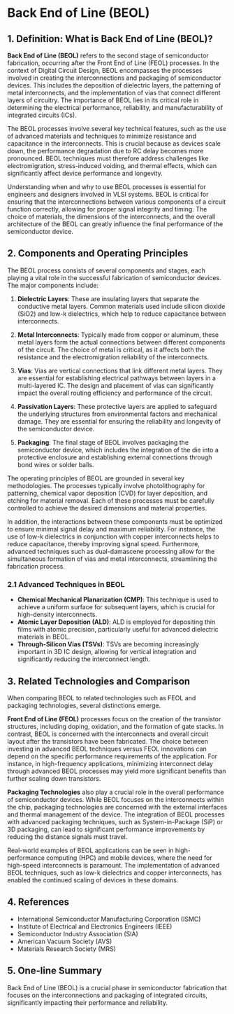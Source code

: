 # Back End of Line (BEOL)

## 1. Definition: What is **Back End of Line (BEOL)**?
**Back End of Line (BEOL)** refers to the second stage of semiconductor fabrication, occurring after the Front End of Line (FEOL) processes. In the context of Digital Circuit Design, BEOL encompasses the processes involved in creating the interconnections and packaging of semiconductor devices. This includes the deposition of dielectric layers, the patterning of metal interconnects, and the implementation of vias that connect different layers of circuitry. The importance of BEOL lies in its critical role in determining the electrical performance, reliability, and manufacturability of integrated circuits (ICs). 

The BEOL processes involve several key technical features, such as the use of advanced materials and techniques to minimize resistance and capacitance in the interconnects. This is crucial because as devices scale down, the performance degradation due to RC delay becomes more pronounced. BEOL techniques must therefore address challenges like electromigration, stress-induced voiding, and thermal effects, which can significantly affect device performance and longevity. 

Understanding when and why to use BEOL processes is essential for engineers and designers involved in VLSI systems. BEOL is critical for ensuring that the interconnections between various components of a circuit function correctly, allowing for proper signal integrity and timing. The choice of materials, the dimensions of the interconnects, and the overall architecture of the BEOL can greatly influence the final performance of the semiconductor device.

## 2. Components and Operating Principles
The BEOL process consists of several components and stages, each playing a vital role in the successful fabrication of semiconductor devices. The major components include:

1. **Dielectric Layers**: These are insulating layers that separate the conductive metal layers. Common materials used include silicon dioxide (SiO2) and low-k dielectrics, which help to reduce capacitance between interconnects.

2. **Metal Interconnects**: Typically made from copper or aluminum, these metal layers form the actual connections between different components of the circuit. The choice of metal is critical, as it affects both the resistance and the electromigration reliability of the interconnects.

3. **Vias**: Vias are vertical connections that link different metal layers. They are essential for establishing electrical pathways between layers in a multi-layered IC. The design and placement of vias can significantly impact the overall routing efficiency and performance of the circuit.

4. **Passivation Layers**: These protective layers are applied to safeguard the underlying structures from environmental factors and mechanical damage. They are essential for ensuring the reliability and longevity of the semiconductor device.

5. **Packaging**: The final stage of BEOL involves packaging the semiconductor device, which includes the integration of the die into a protective enclosure and establishing external connections through bond wires or solder balls.

The operating principles of BEOL are grounded in several key methodologies. The processes typically involve photolithography for patterning, chemical vapor deposition (CVD) for layer deposition, and etching for material removal. Each of these processes must be carefully controlled to achieve the desired dimensions and material properties. 

In addition, the interactions between these components must be optimized to ensure minimal signal delay and maximum reliability. For instance, the use of low-k dielectrics in conjunction with copper interconnects helps to reduce capacitance, thereby improving signal speed. Furthermore, advanced techniques such as dual-damascene processing allow for the simultaneous formation of vias and metal interconnects, streamlining the fabrication process.

### 2.1 Advanced Techniques in BEOL
- **Chemical Mechanical Planarization (CMP)**: This technique is used to achieve a uniform surface for subsequent layers, which is crucial for high-density interconnects.
- **Atomic Layer Deposition (ALD)**: ALD is employed for depositing thin films with atomic precision, particularly useful for advanced dielectric materials in BEOL.
- **Through-Silicon Vias (TSVs)**: TSVs are becoming increasingly important in 3D IC design, allowing for vertical integration and significantly reducing the interconnect length.

## 3. Related Technologies and Comparison
When comparing BEOL to related technologies such as FEOL and packaging technologies, several distinctions emerge. 

**Front End of Line (FEOL)** processes focus on the creation of the transistor structures, including doping, oxidation, and the formation of gate stacks. In contrast, BEOL is concerned with the interconnects and overall circuit layout after the transistors have been fabricated. The choice between investing in advanced BEOL techniques versus FEOL innovations can depend on the specific performance requirements of the application. For instance, in high-frequency applications, minimizing interconnect delay through advanced BEOL processes may yield more significant benefits than further scaling down transistors.

**Packaging Technologies** also play a crucial role in the overall performance of semiconductor devices. While BEOL focuses on the interconnects within the chip, packaging technologies are concerned with the external interfaces and thermal management of the device. The integration of BEOL processes with advanced packaging techniques, such as System-in-Package (SiP) or 3D packaging, can lead to significant performance improvements by reducing the distance signals must travel.

Real-world examples of BEOL applications can be seen in high-performance computing (HPC) and mobile devices, where the need for high-speed interconnects is paramount. The implementation of advanced BEOL techniques, such as low-k dielectrics and copper interconnects, has enabled the continued scaling of devices in these domains.

## 4. References
- International Semiconductor Manufacturing Corporation (ISMC)
- Institute of Electrical and Electronics Engineers (IEEE)
- Semiconductor Industry Association (SIA)
- American Vacuum Society (AVS)
- Materials Research Society (MRS)

## 5. One-line Summary
Back End of Line (BEOL) is a crucial phase in semiconductor fabrication that focuses on the interconnections and packaging of integrated circuits, significantly impacting their performance and reliability.
